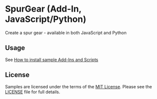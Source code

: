 # SpurGear (Add-In, JavaScript/Python)
Create a spur gear - available in both JavaScript and Python

## Usage
See [How to install sample Add-Ins and Scripts](https://rawgit.com/AutodeskFusion360/AutodeskFusion360.github.io/master/Installation.html)

## License
Samples are licensed under the terms of the [MIT License](http://opensource.org/licenses/MIT). Please see the [LICENSE](LICENSE) file for full details.
